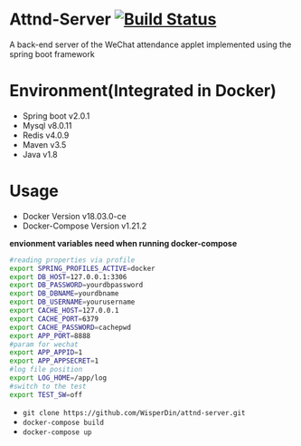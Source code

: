 # Attnd-Server [![Build Status](https://travis-ci.org/WisperDin/attnd-server.svg?branch=master)](https://travis-ci.org/WisperDin/attnd-server)
A back-end server of the WeChat attendance applet implemented using the spring boot framework

# Environment(Integrated in Docker)
- Spring boot v2.0.1
- Mysql v8.0.11
- Redis v4.0.9
- Maven v3.5
- Java v1.8

# Usage

- Docker Version v18.03.0-ce
- Docker-Compose Version v1.21.2

**envionment variables need when running docker-compose**
```sh
#reading properties via profile
export SPRING_PROFILES_ACTIVE=docker 
export DB_HOST=127.0.0.1:3306
export DB_PASSWORD=yourdbpassword
export DB_DBNAME=yourdbname
export DB_USERNAME=yourusername
export CACHE_HOST=127.0.0.1
export CACHE_PORT=6379
export CACHE_PASSWORD=cachepwd
export APP_PORT=8888
#param for wechat 
export APP_APPID=1
export APP_APPSECRET=1
#log file position
export LOG_HOME=/app/log
#switch to the test
export TEST_SW=off
```

- `git clone https://github.com/WisperDin/attnd-server.git`
- `docker-compose build`
- `docker-compose up`
